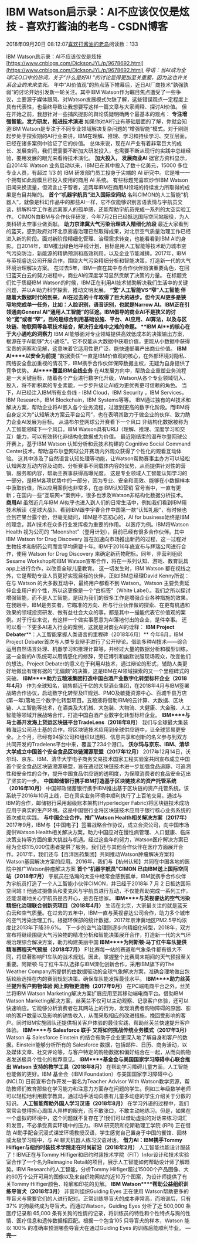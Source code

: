 
# IBM Watson启示录：AI不应该仅仅是炫技 - 喜欢打酱油的老鸟 - CSDN博客


2018年09月20日 08:12:07[喜欢打酱油的老鸟](https://me.csdn.net/weixin_42137700)阅读数：133


IBM Watson启示录：AI不应该仅仅是炫技
[https://www.cnblogs.com/DicksonJYL/p/9678692.html](https://www.cnblogs.com/DicksonJYL/p/9678692.html)
*导语：当AI成为全球CEO口中的热词，关于“什么是好AI ”的讨论显得更加至关重要，因为这也许关系企业的未来生死。*
年中“AI价值观”的热点落下帷幕后，近日AI厂商技术“孰强孰弱”的讨论开始引发新一轮关注。其中IBM Watson作为瞩目焦点遭受了一些争议，主要源于媒体跟风、对Watson发展模式欠缺了解，这些错误观点一定程度上具有代表性，也最终导致让我想要写这样一篇文章与大家阐释、探讨AI价值。
但在开始之前，我想针对一些捕风捉影的舆论质疑明确两个最基本的观点：
**专注增强智能，发力研发，推进技术演进**
如果你对AI行业有基础层面的了解，你就会知道IBM Watson是专注于不同专业领域解决复杂问题的“增强智能”模式。对于刚刚起步处于探索期的AI行业来讲，IBM在理解、推理、学习和持续学习、交互层面，已经在诸多案例中验证了它的价值。
总体来说，现在AI产业有着非常巨大的成长、发展空间，我们既需要不断加大研发投入，也需要不断从现行的实践中总结经验，要用发展的眼光来看待技术演化。
**加大投入， 发展商业AI**
据官方资料显示，自2014年 Watson 业务启动以来，IBM已在其中投入了数十亿美元，15000 多位专业人员，有超过 1/3 的 IBM 研发部门员工投身于尖端的 AI 研究中。它是唯一一个拥有如此规模且已投入使用的商用 AI 系统。
有些标题党喜欢炒作IBM Watson旧闻来换流量，但流言止于智者，近两年IBM在商用AI领域的持续发力所取得的成果是有目共睹的。
**首个“机器宇航员”进入国际空间站**
名叫CIMON的人工智能“机器人”，就像是科幻作品中的那些AI一样，它不仅能够识别言语表情与宇航员交谈，排解科学工作者远离家人的孤单感，还能帮助宇航员完成一系列的太空实验工作。
CIMON由IBM与合作伙伴研发，今年7月2日已经抵达国际空间站服役，为人类科研太空事业做贡献。
**助力京津冀大气污染治理进入精细化阶段**
最近大家看到的蓝天，感到政府对环北京雾霾治理已然取得成果，对北京空气质量治理工作已经进入新的阶段。面对新阶段精细化管理、治理需求转变，也能看看到IBM AI的身影。自2014年，IBM推出绿色地平线计划，目标是用人工智能等技术助力城市空气污染防治，新能源的精确预测和高效利用，以及企业节能减排。2017年，IBM与英视睿达公司开展合作，围绕大气污染精细分析和智能决策，打造新一代的大气环境治理解决方案。
在过去5年，IBM一直在其中与合作伙伴扮演重要角色，在回归蓝天白云的努力进程中，商业AI的深度学习显然贡献了决策的力量。
在标题党们忙于质疑IBM Watson的时候，IBM正在利用AI技术辅助解决我们生活中的关键问题，并以AI助力科学探索，推动文明发展。
**“****宽”人工智能VS“窄”人工智能**
伴随着大数据时代的到来，AI在过去的十年取得了巨大的进步。但今天AI更多是狭窄地完成单一任务，比如：人脸识别，语音识别，也就是Narrow AI。IBM正在引领通向General AI“通用人工智能”的征途。IBM倡导的商业AI不是狭义的讨论“宽”或者“窄”，目的是综合利用基础设施、平台、AI应用、AI算法，以及与区块链、物联网等各项技术结合，解决行业难中之难的命题。
**IBM AI****的核心在于大小通吃的洞察力**
IBM AI能够面对专业领域提供高效低成本的决策输出方案，根源在于AI能够“大小通吃”。它不仅能从大数据中获取价值，更能从小数据中获得宝贵的洞察和见解，这意味着它适用性更广泛、能快速部署产出商业价值。
**IBM AI****以安全为前提**
“数据责任”一直是IBM价值观的核心，在外部环境对隐私、网络安全愈加重视的情况下，IBM携手合作伙伴保障数据主权，无疑为自身提供了竞争优势。
**AI****覆盖IBM全线业务**
在AI发展方向中，帮助企业重塑业务流程是一大关键目标，随着各个产业进行数字化升级，Watson从各个专业领域切入、投入，将不断积累的专业素能，一步步升级让AI成为更优秀更可信赖的角色。
当下，AI已经注入IBM所有业务线 - IBM Cloud，IBM Security ，IBM Services， IBM Research，IBM Blockchain，IBM Systems等等。
IBM通过独有的AI技术和解决方案，帮助企业将AI嵌入各个业务流程，过渡到更高的数字化阶段。而IBM将自身定义为“认知解决方案云平台公司”，也在表明其致力于做企业的伙伴、致力助力企业AI发展为目标。
从温布尔登网球公开赛看下一个风口
非结构化数据被称为人工智能领域下一个风口。IBM Watson具有URLI（理解、推理、深度学习和交互）能力，可以有效转化非结构化数据成为价值。
最近刚结束的温布尔登网球公开赛上，基于IBM Watson 认知分析和云技术构建的 Cognitive Social Command Center技术，帮助温布尔登网球公开赛场内外观众获得了个性化的观看互动体验。
这其中涉及了自然语言认知处理等功能，让Watson帮助赛事主办方可以轻松认知网友互动内容及动向、分析赛事不同载体内容的优势，从而提供针对性的营销、服务和内容，帮助主赛事获得高曝光度。
这是专业领域人工智能认知学习的一部分，是IBM各项优势中的一部分，因为专业、安全和高效、能够在小数据样本中汲取价值，所以应用案例也非常多，在@IBM认知营销 官号当中，一直有更新；在国内一些“互联网+”案例中，很多也涉及Watson非结构化数据分析技术。
**商用AI**
虽然近几年IBM AI似乎也进入到人们的日常生活中，例如我们看到IBM用技术解读《星球大战》、看到IBM跟李宇春合作中国第一款“认知礼服”，有时候也会到芒果台露个脸，但毫无疑问，IBM是不忘初心的，AI for business始终是IBM的理念，其AI技术在众多行业发挥极为重要的作用。
以医疗为例。IBM将Watson Health 视为公司的 “Moonshot”（登月计划），目前已经有很多合作伙伴。其中IBM Watson for Drug Discovery 旨在加速向市场推出新药的过程，这一过程对生物技术和制药公司而言平均需要十年。IBM于2016年底宣布与辉瑞公司进行合作，使用 Watson for Drug Discovery 来确定新药物靶标。同年，非营利组织Sesame Workshop和IBM Watson宣布合作，将在一系列认知、游戏、教育玩具app上进行合作，以改善全球儿童教育。
这一切发生时，IBM Watson 都在视线之外，它是帮助专业人员更好实现目标的伙伴，正如IBM总经理David Kenny所说：在与 Watson 的大多数互动中，最终用户都看不到 Watson。Watson 主要负责延伸企业用户的个性，所以这更像是一个“白标签”（White Label）。我们之所以探讨增强智能，而不是人工智能，是因为我们的很多工作是增强企业各种措施的效果。
在我眼中，IBM是务实者，它瞄准的方向、所与行业伙伴做的探索、在更有机遇和效果的领域投资研发、做有益社会大众的事，都是其中一撮能代表它价值观的案例。对于行业来说，有这样一个做实事愿意为AI落地付出的企业，是件幸事。
还可以看一下更多AI进入行业的案例，这就是对商业AI的诠释：
**IBM Project Debater****：人工智能掌握人类语言的里程碑（2018年6月）**
今年6月，IBM Project Debater首次与人类专业辩手进行了公开辩论。借助多种AI技术——综合运用自然语言处理、机器学习和推理计算等，并经过大量的数据分析和模型训练，这一全新的AI系统可以用情感化的修辞，旁征博引和幽默说服现场观众，改变他们的想法。Project Debater的意义在于利用AI技术，通过辩论的形式，辅助人类更好地做出有理有据的“无偏颇”的决策，这是IBM在AI领域探索的又一个里程碑式的突破。
**IBM****助力五粮液集团打造中国白酒产业数字化转型标杆企业（2018年4月）**
作为全球知名，销售额近千亿的大型酒业集团，在2018年4月与IBM签署战略合作协议，启动数字化转型及IT规划、PMO及敏捷资源中心、百城千县万店(第一年)落地三个数字化转型项目。五粮液将借助IBM的云计算、大数据、区块链、人工智能等技术，在酒类及大机械、大包装、大物流、大健康、大金融、人工智能等领域开展战略合作，打造中国白酒产业数字化转型标杆企业。
**IBM****与马士基开发海上货运区块链平台TradeLens（2018年8月）**
我们与全球最大集装箱海运公司马士基的合作，将区块链技术应用到全球供应链中，让全球贸易更安全。上个月，已经有94家公司和组织以透明、信息共享和创新的名义参与到双方共同开发的Tradelens平台中来，覆盖了234个港口。
**沃尔玛与京东、IBM、清华大学成立中国首个安全食品区块链溯源联盟（2017年12月）**
2017年12月14日，沃尔玛、京东、IBM、清华大学电子商务交易技术国家工程实验室共同宣布成立中国首个安全食品区块链溯源联盟，旨在通过区块链技术进一步加强食品追踪、可追溯性和安全性的合作，提升中国食品供应链的透明度，为保障消费者的食品安全迈出了坚实的一步。
**中国邮储银行携手IBM打造基于区块链技术的资产托管系统（2016年10月）**
中国邮政储蓄银行携手IBM推出基于区块链的资产托管系统。该系统于2016年10月上线，已在真实业务环境中顺利执行了上百笔交易。通过与IBM的合作，邮储银行采用超级账本架构(Hyperledger Fabric)将区块链技术成功应用于真实的生产环境。这是中国银行业将区块链技术应用于银行核心业务系统的首次成功实践。
**与中国企业合作，推广Watson Health相关解决方案（2017年）**
2017年9月，IBM与【中国电子】签署战略合作协议，成立合资公司，向中国市场提供Watson Health相关解决方案，助力中国应对在慢性病管理、人口健康、临床决策支持等方面的重大挑战与机遇。经过这些年的努力，Watson医疗解决方案已经为全球115,000位患者提供了服务。我们还与其他合作伙伴在医疗方面展开合作。2017年，我们还与【百洋医药集团】共同推动Watson肿瘤解决方案和Watson基因解决方案的应用。2016年，我们与【杭州认知】共同在中国各地的医院中推广Watson肿瘤解决方案
**首个“机器宇航员”CIMON 已由IBM送上国际空间站（2018年7月）**
宇航员在浩瀚的太空中经常会感到孤单，IBM就携手合作伙伴为宇航员打造了一个人工智能小伙伴CIMON，并已经于2018年 7 月 2 日抵达国际空间站！他通过摄像头和麦克风与宇航员进行互动，不仅能帮助完成一系列工作，还能温暖地关心宇航员是否开心，是否在想家。
**IBM****与英视睿达的空气污染精细化治理联合创新究项目（2018年4月）**
生活在北京，大家最关注的就是蓝天白云和空气质量。在过去的五年中，IBM一直与英视睿达公司合作，助力多个城市的空气污染治理工作。根据环保部的统计数据，2017年京津冀地区PM2.5平均浓度比2013年下降39.6%。
下一步的空气治理则逐步向精细化转型，2018年，双方宣布将继续围绕大气污染物的精准分析和智能决策展开合作，打造新一代的大气环境治理综合解决方案，助力构建美丽中国
**IBM****为阿斯顿·马丁红牛车队提供精准赛程天气预报（2018年7月）**
F1比赛每一站的赛道和气象条件都有很大不同，将显著影响F1车队的战术规划。因此，掌握整个比赛周末期间的天气预报至关重要。阿斯顿·马丁红牛车队选择与IBM深化创新合作，采用IBM旗下的The Weather Company所提供的由数据驱动的全球气象解决方案，准确合理地做出包括轮胎选择在内的赛前规划决策。确保车队能发挥最佳水平。
**IBM****助力丝芙兰提升客户购物体验 网上购物更流畅（2017年9月）**
在PC端电商平台之外，丝芙兰将IBM Watson Marketing解决方案扩展应用至其移动端电商平台。借助IBM Watson Marketing解决方案，丝芙兰不仅可以主动观察、记录客户体验，还可以快速响应。它能够分析消费者在其网站上的行为，发现消费者购物障碍的原因、影响的客户数量以及影响的销售收入，从而采取相应的改进措施，挽回受影响的客户。同时IBM实施团队还提供相关客户体验的最佳实践，帮助丝芙兰快速提升客户体验。
**IBM****与 Salesforce 联手 又将如何挑战传统业务模式（2017年3月）**
Watson 与 Salesforce Einstein 的结合有助于企业更深入地了解自身和客户的数据。Einstein能够分析所有的 Salesforce 数据，包括邮件、日历、商务活动，以及媒体文章、社交评论等，与客户特定的购物数据和偏好结合在一起，从而向购物者发送极具个性化的推荐意见。
**IBM****基金会与美国国家学习障碍中心联合推出 Watson 支持的教学工具（2018年8月）**
在帮助学习障碍儿童方面，人工智能也能做的更好。IBM 基金会（IBM Foundation）与美国国家学习障碍中心 (NCLD) 日前宣布合作开发一套名为Teacher Advisor With Watson教学资源，帮助教师们教育那些在学习能力和注意力方面存在问题的学生。例如三年级数学老师可以轻松地利用数学教具，通过动手活动向患有儿童多动症的学生介绍关于分数的知识。
**人工智能帮助外国人学习汉语（2018年8月）**
在学习外语的过程中，我们常常会觉得担心周围人异样的眼光，而不敢张口，不敢主动地练习。但是，如果在一个虚拟的环境中，这个问题就不复存在了!我们可以借助虚拟的对话来练习词汇和发音，不必承受真实环境中的压力。IBM 研究院和伦斯勒理工学院 (RPI) 正在借助 AI助手配合沉浸式课堂环境教授汉语，学生感觉自己置身于中国的餐馆、园林或太极学习班中，与 AI 聊天机器人练习汉语对话。
**借力AI：IBM携手Tommy Hilfiger与纽约时装技术学院走在时尚前沿（2018年2月）**
人工智能也能设计服装了！IBM正在与Tommy Hilfiger和纽约时装技术学院（FIT）Infor设计和技术实验室合作了一个名为Reimagine Retail的项目，展示人工智能如何帮助设计师了解趋势。IBM Research的人工智能，分析Tommy Hilfiger超过15000个产品图像、大约60万个公开可用的图像以及来自织物网站的近10万个图案，为设计师提供了有关Tommy Hilfiger颜色、轮廓和印花的见解。
**IBM Watson****帮助公益组织训练导盲犬（2018年3月）**
非营利组织Guiding Eyes 正在使用 Watson帮助更多的导盲犬与需要它们的人进行配对。正常训练导盲犬的成本非常高，而培训后，只有37% 的狗最终成为导盲犬。而通过Watson，Guiding Eyes 分析了近 500,000 条医疗记录和 65,000 条有关狗的性情的记录，将训练员的特性和个性特点与狗的性情、医疗信息和遗传数据相匹配。根据一个包含105 只导盲犬的样本，Watson 能以 100% 的准确率预测哪些导盲犬在通过Guiding Eyes 的训练后能顺利毕业。
—**完**—

